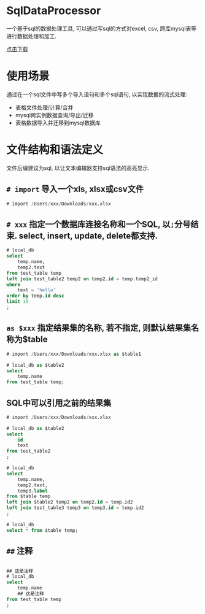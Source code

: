# SqlDataProcessor

一个基于sql的数据处理工具, 可以通过写sql的方式对excel, csv, 跨库mysql表等进行数据处理和加工.

[点击下载](https://github.com/WenchaoZeng/SqlDataProcessor/releases)

# 使用场景

通过在一个sql文件中写多个导入语句和多个sql语句, 以实现数据的流式处理:

* 表格文件处理/计算/合并
* mysql跨实例数据查询/导出/迁移
* 表格数据导入并迁移到mysql数据库

# 文件结构和语法定义

文件后缀建议为sql, 以让文本编辑器支持sql语法的高亮显示.

## `# import` 导入一个xls, xlsx或csv文件

```sql
# import /Users/xxx/Downloads/xxx.xlsx
```

## `# xxx` 指定一个数据库连接名称和一个SQL, 以`;`分号结束. select, insert, update, delete都支持.

```sql
# local_db
select
    temp.name,
    temp2.text
from test_table temp
left join test_table2 temp2 on temp2.id = temp.temp2_id
where
    text = 'hello'
order by temp.id desc
limit 10
;
```

## `as $xxx` 指定结果集的名称, 若不指定, 则默认结果集名称为$table

```sql
# import /Users/xxx/Downloads/xxx.xlsx as $table1

# local_db as $table2
select
    temp.name
from test_table temp;
```

## SQL中可以引用之前的结果集

```sql
# import /Users/xxx/Downloads/xxx.xlsx

# local_db as $table2
select
    id
    text
from test_table2
;

# local_db
select
    temp.name,
    temp2.text,
    temp3.label
from $table temp
left join $table2 temp2 on temp2.id = temp.id2
left join test_table3 temp3 on temp3.id = temp.id2
;

# local_db
select * from $table temp;
```

## `##` 注释

```sql

## 这是注释
# local_db
select
    temp.name
    ## 这是注释
from test_table temp
;
```
